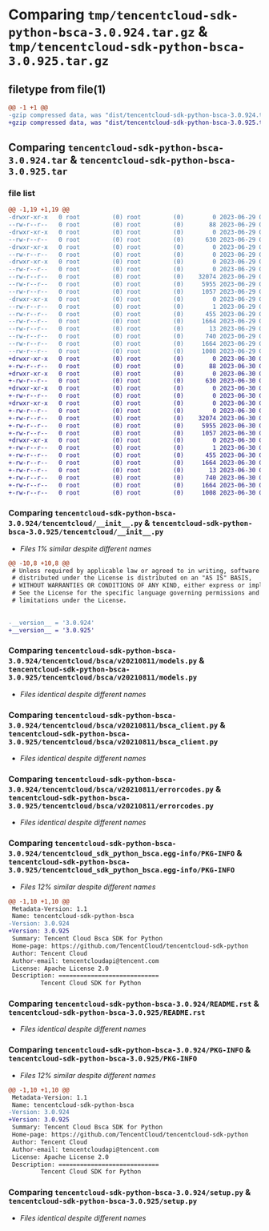 # Comparing `tmp/tencentcloud-sdk-python-bsca-3.0.924.tar.gz` & `tmp/tencentcloud-sdk-python-bsca-3.0.925.tar.gz`

## filetype from file(1)

```diff
@@ -1 +1 @@
-gzip compressed data, was "dist/tencentcloud-sdk-python-bsca-3.0.924.tar", last modified: Thu Jun 29 00:24:59 2023, max compression
+gzip compressed data, was "dist/tencentcloud-sdk-python-bsca-3.0.925.tar", last modified: Fri Jun 30 02:01:27 2023, max compression
```

## Comparing `tencentcloud-sdk-python-bsca-3.0.924.tar` & `tencentcloud-sdk-python-bsca-3.0.925.tar`

### file list

```diff
@@ -1,19 +1,19 @@
-drwxr-xr-x   0 root         (0) root         (0)        0 2023-06-29 00:24:59.000000 tencentcloud-sdk-python-bsca-3.0.924/
--rw-r--r--   0 root         (0) root         (0)       88 2023-06-29 00:24:59.000000 tencentcloud-sdk-python-bsca-3.0.924/setup.cfg
-drwxr-xr-x   0 root         (0) root         (0)        0 2023-06-29 00:24:59.000000 tencentcloud-sdk-python-bsca-3.0.924/tencentcloud/
--rw-r--r--   0 root         (0) root         (0)      630 2023-06-29 00:24:59.000000 tencentcloud-sdk-python-bsca-3.0.924/tencentcloud/__init__.py
-drwxr-xr-x   0 root         (0) root         (0)        0 2023-06-29 00:24:59.000000 tencentcloud-sdk-python-bsca-3.0.924/tencentcloud/bsca/
--rw-r--r--   0 root         (0) root         (0)        0 2023-06-29 00:24:59.000000 tencentcloud-sdk-python-bsca-3.0.924/tencentcloud/bsca/__init__.py
-drwxr-xr-x   0 root         (0) root         (0)        0 2023-06-29 00:24:59.000000 tencentcloud-sdk-python-bsca-3.0.924/tencentcloud/bsca/v20210811/
--rw-r--r--   0 root         (0) root         (0)        0 2023-06-29 00:24:59.000000 tencentcloud-sdk-python-bsca-3.0.924/tencentcloud/bsca/v20210811/__init__.py
--rw-r--r--   0 root         (0) root         (0)    32074 2023-06-29 00:24:59.000000 tencentcloud-sdk-python-bsca-3.0.924/tencentcloud/bsca/v20210811/models.py
--rw-r--r--   0 root         (0) root         (0)     5955 2023-06-29 00:24:59.000000 tencentcloud-sdk-python-bsca-3.0.924/tencentcloud/bsca/v20210811/bsca_client.py
--rw-r--r--   0 root         (0) root         (0)     1057 2023-06-29 00:24:59.000000 tencentcloud-sdk-python-bsca-3.0.924/tencentcloud/bsca/v20210811/errorcodes.py
-drwxr-xr-x   0 root         (0) root         (0)        0 2023-06-29 00:24:59.000000 tencentcloud-sdk-python-bsca-3.0.924/tencentcloud_sdk_python_bsca.egg-info/
--rw-r--r--   0 root         (0) root         (0)        1 2023-06-29 00:24:59.000000 tencentcloud-sdk-python-bsca-3.0.924/tencentcloud_sdk_python_bsca.egg-info/dependency_links.txt
--rw-r--r--   0 root         (0) root         (0)      455 2023-06-29 00:24:59.000000 tencentcloud-sdk-python-bsca-3.0.924/tencentcloud_sdk_python_bsca.egg-info/SOURCES.txt
--rw-r--r--   0 root         (0) root         (0)     1664 2023-06-29 00:24:59.000000 tencentcloud-sdk-python-bsca-3.0.924/tencentcloud_sdk_python_bsca.egg-info/PKG-INFO
--rw-r--r--   0 root         (0) root         (0)       13 2023-06-29 00:24:59.000000 tencentcloud-sdk-python-bsca-3.0.924/tencentcloud_sdk_python_bsca.egg-info/top_level.txt
--rw-r--r--   0 root         (0) root         (0)      740 2023-06-29 00:24:59.000000 tencentcloud-sdk-python-bsca-3.0.924/README.rst
--rw-r--r--   0 root         (0) root         (0)     1664 2023-06-29 00:24:59.000000 tencentcloud-sdk-python-bsca-3.0.924/PKG-INFO
--rw-r--r--   0 root         (0) root         (0)     1008 2023-06-29 00:24:59.000000 tencentcloud-sdk-python-bsca-3.0.924/setup.py
+drwxr-xr-x   0 root         (0) root         (0)        0 2023-06-30 02:01:27.000000 tencentcloud-sdk-python-bsca-3.0.925/
+-rw-r--r--   0 root         (0) root         (0)       88 2023-06-30 02:01:27.000000 tencentcloud-sdk-python-bsca-3.0.925/setup.cfg
+drwxr-xr-x   0 root         (0) root         (0)        0 2023-06-30 02:01:27.000000 tencentcloud-sdk-python-bsca-3.0.925/tencentcloud/
+-rw-r--r--   0 root         (0) root         (0)      630 2023-06-30 02:01:27.000000 tencentcloud-sdk-python-bsca-3.0.925/tencentcloud/__init__.py
+drwxr-xr-x   0 root         (0) root         (0)        0 2023-06-30 02:01:27.000000 tencentcloud-sdk-python-bsca-3.0.925/tencentcloud/bsca/
+-rw-r--r--   0 root         (0) root         (0)        0 2023-06-30 02:01:27.000000 tencentcloud-sdk-python-bsca-3.0.925/tencentcloud/bsca/__init__.py
+drwxr-xr-x   0 root         (0) root         (0)        0 2023-06-30 02:01:27.000000 tencentcloud-sdk-python-bsca-3.0.925/tencentcloud/bsca/v20210811/
+-rw-r--r--   0 root         (0) root         (0)        0 2023-06-30 02:01:27.000000 tencentcloud-sdk-python-bsca-3.0.925/tencentcloud/bsca/v20210811/__init__.py
+-rw-r--r--   0 root         (0) root         (0)    32074 2023-06-30 02:01:27.000000 tencentcloud-sdk-python-bsca-3.0.925/tencentcloud/bsca/v20210811/models.py
+-rw-r--r--   0 root         (0) root         (0)     5955 2023-06-30 02:01:27.000000 tencentcloud-sdk-python-bsca-3.0.925/tencentcloud/bsca/v20210811/bsca_client.py
+-rw-r--r--   0 root         (0) root         (0)     1057 2023-06-30 02:01:27.000000 tencentcloud-sdk-python-bsca-3.0.925/tencentcloud/bsca/v20210811/errorcodes.py
+drwxr-xr-x   0 root         (0) root         (0)        0 2023-06-30 02:01:27.000000 tencentcloud-sdk-python-bsca-3.0.925/tencentcloud_sdk_python_bsca.egg-info/
+-rw-r--r--   0 root         (0) root         (0)        1 2023-06-30 02:01:27.000000 tencentcloud-sdk-python-bsca-3.0.925/tencentcloud_sdk_python_bsca.egg-info/dependency_links.txt
+-rw-r--r--   0 root         (0) root         (0)      455 2023-06-30 02:01:27.000000 tencentcloud-sdk-python-bsca-3.0.925/tencentcloud_sdk_python_bsca.egg-info/SOURCES.txt
+-rw-r--r--   0 root         (0) root         (0)     1664 2023-06-30 02:01:27.000000 tencentcloud-sdk-python-bsca-3.0.925/tencentcloud_sdk_python_bsca.egg-info/PKG-INFO
+-rw-r--r--   0 root         (0) root         (0)       13 2023-06-30 02:01:27.000000 tencentcloud-sdk-python-bsca-3.0.925/tencentcloud_sdk_python_bsca.egg-info/top_level.txt
+-rw-r--r--   0 root         (0) root         (0)      740 2023-06-30 02:01:27.000000 tencentcloud-sdk-python-bsca-3.0.925/README.rst
+-rw-r--r--   0 root         (0) root         (0)     1664 2023-06-30 02:01:27.000000 tencentcloud-sdk-python-bsca-3.0.925/PKG-INFO
+-rw-r--r--   0 root         (0) root         (0)     1008 2023-06-30 02:01:27.000000 tencentcloud-sdk-python-bsca-3.0.925/setup.py
```

### Comparing `tencentcloud-sdk-python-bsca-3.0.924/tencentcloud/__init__.py` & `tencentcloud-sdk-python-bsca-3.0.925/tencentcloud/__init__.py`

 * *Files 1% similar despite different names*

```diff
@@ -10,8 +10,8 @@
 # Unless required by applicable law or agreed to in writing, software
 # distributed under the License is distributed on an "AS IS" BASIS,
 # WITHOUT WARRANTIES OR CONDITIONS OF ANY KIND, either express or implied.
 # See the License for the specific language governing permissions and
 # limitations under the License.
 
 
-__version__ = '3.0.924'
+__version__ = '3.0.925'
```

### Comparing `tencentcloud-sdk-python-bsca-3.0.924/tencentcloud/bsca/v20210811/models.py` & `tencentcloud-sdk-python-bsca-3.0.925/tencentcloud/bsca/v20210811/models.py`

 * *Files identical despite different names*

### Comparing `tencentcloud-sdk-python-bsca-3.0.924/tencentcloud/bsca/v20210811/bsca_client.py` & `tencentcloud-sdk-python-bsca-3.0.925/tencentcloud/bsca/v20210811/bsca_client.py`

 * *Files identical despite different names*

### Comparing `tencentcloud-sdk-python-bsca-3.0.924/tencentcloud/bsca/v20210811/errorcodes.py` & `tencentcloud-sdk-python-bsca-3.0.925/tencentcloud/bsca/v20210811/errorcodes.py`

 * *Files identical despite different names*

### Comparing `tencentcloud-sdk-python-bsca-3.0.924/tencentcloud_sdk_python_bsca.egg-info/PKG-INFO` & `tencentcloud-sdk-python-bsca-3.0.925/tencentcloud_sdk_python_bsca.egg-info/PKG-INFO`

 * *Files 12% similar despite different names*

```diff
@@ -1,10 +1,10 @@
 Metadata-Version: 1.1
 Name: tencentcloud-sdk-python-bsca
-Version: 3.0.924
+Version: 3.0.925
 Summary: Tencent Cloud Bsca SDK for Python
 Home-page: https://github.com/TencentCloud/tencentcloud-sdk-python
 Author: Tencent Cloud
 Author-email: tencentcloudapi@tencent.com
 License: Apache License 2.0
 Description: ============================
         Tencent Cloud SDK for Python
```

### Comparing `tencentcloud-sdk-python-bsca-3.0.924/README.rst` & `tencentcloud-sdk-python-bsca-3.0.925/README.rst`

 * *Files identical despite different names*

### Comparing `tencentcloud-sdk-python-bsca-3.0.924/PKG-INFO` & `tencentcloud-sdk-python-bsca-3.0.925/PKG-INFO`

 * *Files 12% similar despite different names*

```diff
@@ -1,10 +1,10 @@
 Metadata-Version: 1.1
 Name: tencentcloud-sdk-python-bsca
-Version: 3.0.924
+Version: 3.0.925
 Summary: Tencent Cloud Bsca SDK for Python
 Home-page: https://github.com/TencentCloud/tencentcloud-sdk-python
 Author: Tencent Cloud
 Author-email: tencentcloudapi@tencent.com
 License: Apache License 2.0
 Description: ============================
         Tencent Cloud SDK for Python
```

### Comparing `tencentcloud-sdk-python-bsca-3.0.924/setup.py` & `tencentcloud-sdk-python-bsca-3.0.925/setup.py`

 * *Files identical despite different names*

